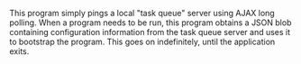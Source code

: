 This program simply pings a local "task queue" server using AJAX long
polling. When a program needs to be run, this program obtains
a JSON blob containing configuration information from the task queue
server and uses it to bootstrap the program. This goes on
indefinitely, until the application exits.

